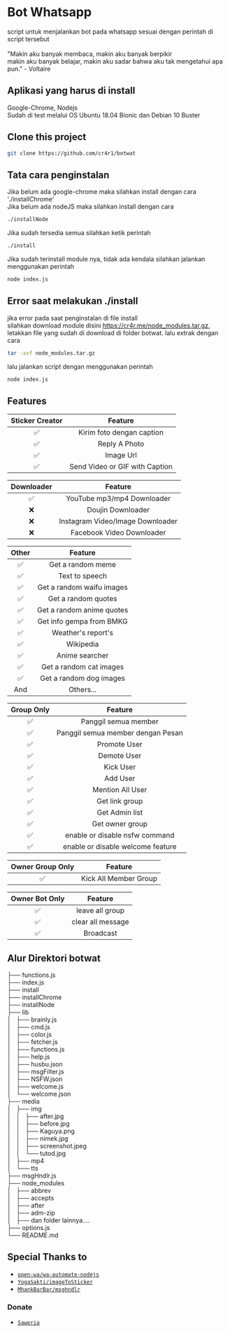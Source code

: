 # Bot Whatsapp
script untuk menjalankan bot pada whatsapp sesuai dengan perintah di script tersebut <br><br>
"Makin aku banyak membaca, makin aku banyak berpikir<br>
makin aku banyak belajar, makin aku sadar bahwa aku tak mengetahui apa pun." - Voltaire
## Aplikasi yang harus di install
Google-Chrome, Nodejs<br>
Sudah di test melalui OS Ubuntu 18.04 Bionic dan Debian 10 Buster
## Clone this project
```bash
git clone https://github.com/cr4r1/botwat
```
## Tata cara penginstalan
Jika belum ada google-chrome maka silahkan install dengan cara './installChrome'<br>
Jika belum ada nodeJS maka silahkan install dengan cara 
```bash
./installNode
```
Jika sudah tersedia semua silahkan ketik perintah
```bash
./install
```
Jika sudah terinstall module nya, tidak ada kendala silahkan jalankan menggunakan perintah
```bash
node index.js
```
## Error saat melakukan ./install
jika error pada saat penginstalan di file install<br>
silahkan download module disini https://cr4r.me/node_modules.tar.gz, letakkan file yang sudah di download di folder botwat. lalu extrak dengan cara <br>
```bash
tar -xvf node_modules.tar.gz
```
lalu jalankan script dengan menggunakan perintah
```bash
node index.js
```
## Features

| Sticker Creator |                Feature           |
| :-----------: | :--------------------------------: |
|       ✅       | Kirim foto dengan caption          |
|       ✅       | Reply A Photo                    |
|       ✅       | Image Url                        |
|       ✅       | Send Video or GIF with Caption   |


| Downloader |                     Feature                |
| :------------: | :---------------------------------------------: |
|       ✅        |   YouTube mp3/mp4 Downloader                    |
|       ❌        |   Doujin Downloader         |
|       ❌        |   Instagram Video/Image Downloader                  |
|       ❌        |   Facebook Video Downloader                  |


| Other  |                     Feature                     |
| :------------: | :---------------------------------------------: |
|       ✅        |   Get a random meme             |
|       ✅        |   Text to speech                |
|       ✅        |   Get a random waifu images     |
|       ✅        |   Get a random quotes           |
|       ✅        |   Get a random anime quotes     |
|       ✅        |   Get info gempa from BMKG      |
|       ✅        |   Weather's report's     |
|       ✅        |   Wikipedia                 |
|       ✅        |   Anime searcher    |
|       ✅        |   Get a random cat images       |
|       ✅        |   Get a random dog images       |
|      And        |   Others...                     |


| Group Only  |                     Feature                     |
| :------------: | :---------------------------------------------: |
|       ✅        |   Panggil semua member          |
|       ✅        |   Panggil semua member dengan Pesan          |
|       ✅        |   Promote User                  |
|       ✅        |   Demote User                   |
|       ✅        |   Kick User                     |
|       ✅        |   Add User                      |
|       ✅        |   Mention All User              |
|       ✅        |   Get link group                |
|       ✅        |   Get Admin list                |
|       ✅        |   Get owner group               |
|       ✅        |   enable or disable nsfw command|
|       ✅        |   enable or disable welcome feature|


| Owner Group Only  |              Feature                |
| :------------: | :---------------------------------------------: |
|       ✅        |   Kick All Member Group                 |

| Owner Bot Only  |              Feature                |
| :------------: | :---------------------------------------------: |
|       ✅        |   leave all group                   |
|       ✅        |   clear all message                 |
|       ✅        |   Broadcast                      |


## Alur Direktori botwat
├── functions.js <br>
├── index.js <br>
├── install <br>
├── installChrome <br>
├── installNode <br>
├── lib <br>
│   ├── brainly.js <br>
│   ├── cmd.js <br>
│   ├── color.js <br>
│   ├── fetcher.js <br>
│   ├── functions.js <br>
│   ├── help.js <br>
│   ├── husbu.json <br>
│   ├── msgFilter.js <br>
│   ├── NSFW.json <br>
│   ├── welcome.js <br>
│   └── welcome.json <br>
├── media <br>
│   ├── img <br>
│   │   ├── after.jpg <br>
│   │   ├── before.jpg <br>
│   │   ├── Kaguya.png <br>
│   │   ├── nimek.jpg <br>
│   │   ├── screenshot.jpeg <br>
│   │   └── tutod.jpg <br>
│   ├── mp4 <br>
│   └── tts <br>
├── msgHndlr.js <br>
├── node_modules <br>
│   ├── abbrev <br>
│   ├── accepts <br>
│   ├── after <br>
│   ├── adm-zip <br>
│   ├── dan folder lainnya.... <br>
├── options.js <br>
└── README.md <br>

## Special Thanks to
* [`open-wa/wa-automate-nodejs`](https://github.com/open-wa/wa-automate-nodejs)
* [`YogaSakti/imageToSticker`](https://github.com/YogaSakti/imageToSticker)
* [`MhankBarBar/msghndlr`](https://github.com/MhankBarBar/whatsapp-bot)

### Donate
* [`Saweria`](https://saweria.co/donate/cr4r)
